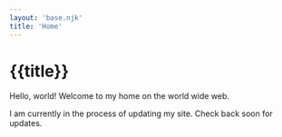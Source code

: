 ```yaml
---
layout: 'base.njk'
title: 'Home'
---
```


# {{title}}

Hello, world! Welcome to my home on the world wide web.

I am currently in the process of updating my site.
Check back soon for updates.
